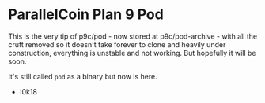 # ParallelCoin Plan 9 Pod

This is the very tip of p9c/pod - now stored at p9c/pod-archive - with all the cruft removed so it doesn't take forever to clone and heavily under construction, everything is unstable and not working. But hopefully it will be soon.

It's still called `pod` as a binary but now is here.

- l0k18 

